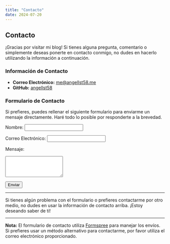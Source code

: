 ```yaml
---
title: "Contacto"
date: 2024-07-20
---
```


## Contacto

¡Gracias por visitar mi blog! Si tienes alguna pregunta, comentario o simplemente deseas ponerte en contacto conmigo, no dudes en hacerlo utilizando la información a continuación.

### Información de Contacto

- **Correo Electrónico:** [me@angellst58.me](mailto:me@angellst58.me)
- **GitHub:** [angellst58](https://github.com/angellst58)

### Formulario de Contacto

Si prefieres, puedes rellenar el siguiente formulario para enviarme un mensaje directamente. Haré todo lo posible por responderte a la brevedad.

<form action="https://formspree.io/f/tu-id-de-formulario" method="POST">
  <label for="name">Nombre:</label>
  <input type="text" id="name" name="name" required>

  <label for="email">Correo Electrónico:</label>
  <input type="email" id="email" name="email" required>

  <label for="message">Mensaje:</label>
  <textarea id="message" name="message" rows="4" required></textarea>

  <button type="submit">Enviar</button>
</form>

---

Si tienes algún problema con el formulario o prefieres contactarme por otro medio, no dudes en usar la información de contacto arriba. ¡Estoy deseando saber de ti!

---

**Nota:** El formulario de contacto utiliza [Formspree](https://formspree.io) para manejar los envíos. Si prefieres usar un método alternativo para contactarme, por favor utiliza el correo electrónico proporcionado.
